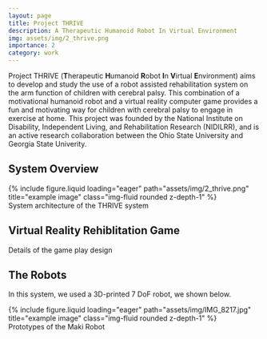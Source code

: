 ```yaml
---
layout: page
title: Project THRIVE 
description: A Therapeutic Humanoid Robot In Virtual Environment
img: assets/img/2_thrive.png
importance: 2
category: work
---
```


Project THRIVE (**T**herapeutic **H**umanoid **R**obot **I**n **V**irtual **E**nvironment) aims to develop and study the use of a robot assisted rehabilitation system on the arm function of children with cerebral palsy. This combination of a motivational humanoid robot and a virtual reality computer game provides a fun and motivating way for children with cerebral palsy to engage in exercise at home. This project was founded by the National Institute on Disability, Independent Living, and Rehabilitation Research (NIDILRR), and is an active research collaboration between the Ohio State University and Georgia State Univerity.

## System Overview
<div class="row">
    <div class="col-sm mt-3 mt-md-0">
        {% include figure.liquid loading="eager" path="assets/img/2_thrive.png" title="example image" class="img-fluid rounded z-depth-1" %}
    </div>
</div>
<div class="caption">
    System architecture of the THRIVE system
</div>

## Virtual Reality Rehiblitation Game
Details of the game play design

## The Robots
In this system, we used a 3D-printed 7 DoF robot, we shown below. 

<div class="row">
    <div class="col-sm mt-3 mt-md-0">
        {% include figure.liquid loading="eager" path="assets/img/IMG_8217.jpg" title="example image" class="img-fluid rounded z-depth-1" %}
    </div>
</div>
<div class="caption">
    Prototypes of the Maki Robot
</div>


